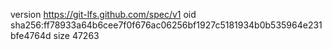 version https://git-lfs.github.com/spec/v1
oid sha256:ff78933a64b6cee7f0f676ac06256bf1927c5181934b0b535964e231bfe4764d
size 47263

